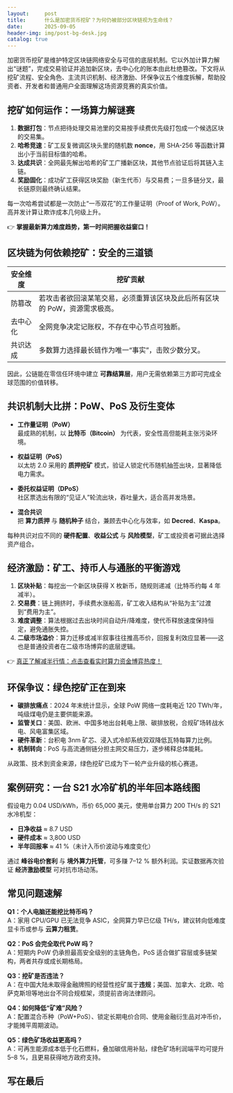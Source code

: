 ```yaml
---
layout:     post
title:      什么是加密货币挖矿？为何仍被部分区块链视为生命线？
date:       2025-09-05
header-img: img/post-bg-desk.jpg
catalog: true
---
```


加密货币挖矿是维护特定区块链网络安全与可信的底层机制。它以外加计算力解出“谜题”，完成交易验证并追加新区块，去中心化的账本由此杜绝篡改。下文将从挖矿流程、安全角色、主流共识机制、经济激励、环保争议五个维度拆解，帮助投资者、开发者和普通用户全面理解这场资源竞赛的真实价值。

## 挖矿如何运作：一场算力解谜赛

1. **数据打包**：节点把待处理交易池里的交易按手续费优先级打包成一个候选区块的交易集。  
2. **哈希竞速**：矿工反复微调区块头里的随机数 **nonce**，用 SHA-256 等函数计算出小于当前目标值的哈希。  
3. **达成共识**：全网最先解出哈希的矿工广播新区块，其他节点验证后将其链入主链。  
4. **奖励固化**：成功矿工获得区块奖励（新生代币）与交易费；一旦多链分叉，最长链原则最终确认结果。

每一次哈希尝试都是一次防止“一币双花”的工作量证明（Proof of Work, PoW）。高并发计算让欺诈成本几何级上升。

👉 **掌握最新算力难度趋势，第一时间把握收益窗口！**

## 区块链为何依赖挖矿：安全的三道锁

| 安全维度 | 挖矿贡献 |
| --- | --- |
| 防篡改 | 若攻击者欲回滚某笔交易，必须重算该区块及此后所有区块的 PoW，资源需求极高。 |
| 去中心化 | 全网竞争决定记账权，不存在中心节点可独断。 |
| 共识达成 | 多数算力选择最长链作为唯一“事实”，击败少数分叉。 |

因此，公链能在零信任环境中建立 **可靠结算层**，用户无需依赖第三方即可完成全球范围的价值转移。

## 共识机制大比拼：PoW、PoS 及衍生变体

- **工作量证明（PoW）**  
  最成熟的机制，以 **比特币（Bitcoin）** 为代表，安全性高但能耗主张污染环境。

- **权益证明（PoS）**  
  以太坊 2.0 采用的 **质押挖矿** 模式，验证人锁定代币随机抽签出块，显著降低电力需求。

- **委托权益证明（DPoS）**  
  社区票选出有限的“见证人”轮流出块，吞吐量大，适合高并发场景。

- **混合共识**  
  把 **算力质押** 与 **随机种子** 结合，兼顾去中心化与效率，如 **Decred**、**Kaspa**。

每种共识对应不同的 **硬件配置**、**收益公式** 与 **风险模型**，矿工或投资者可据此选择资产组合。

## 经济激励：矿工、持币人与通胀的平衡游戏

1. **区块补贴**：每挖出一个新区块获得 X 枚新币，随规则递减（比特币约每 4 年减半）。  
2. **交易费**：链上拥挤时，手续费水涨船高，矿工收入结构从“补贴为主”过渡到“费用为主”。  
3. **难度调整**：算法根据过去出块时间自动升/降难度，使代币释放速度保持恒定，避免通胀失控。  
4. **二级市场溢价**：算力迁移或减半叙事往往推高币价，回报复利效应显著——这也是普通投资者在二级市场博弈的底层逻辑。  

👉 [真正了解减半行情：点击查看实时算力资金博弈热度！](https://okxdog.com/)

## 环保争议：绿色挖矿正在到来

- **碳排放痛点**：2024 年末统计显示，全球 PoW 网络一度耗电近 120 TWh/年，吨级煤电仍是主要供能来源。  
- **监管关口**：美国、欧洲、中国多地出台耗电上限、碳排放税，合规矿场转战水电、风电富集区域。  
- **硬件革新**：台积电 3nm 矿芯、浸入式冷却系统双双降低瓦特每算力比例。  
- **机制转向**：PoS 与高流通侧链分担主网交易压力，逐步稀释总体能耗。  

从政策、技术到资金来源，绿色挖矿已成为下一轮产业升级的核心赛道。

## 案例研究：一台 S21 水冷矿机的半年回本路线图

假设电力 0.04 USD/kWh，币价 65,000 美元，使用单台算力 200 TH/s 的 S21 水冷机型：

- **日净收益** ≈ 8.7 USD  
- **硬件成本** ≈ 3,800 USD  
- **半年回报率** ≈ 41 %（未计入币价波动与难度变化）  

通过 **峰谷电价套利** 与 **境外算力托管**，可多赚 7–12 % 额外利润。实证数据再次验证 **经济激励模型** 可对抗市场动荡。

## 常见问题速解

**Q1：个人电脑还能挖比特币吗？**  
A：家用 CPU/GPU 已无法竞争 ASIC，全网算力早已亿级 TH/s，建议转向低难度显卡币或参与 **云算力租赁**。

**Q2：PoS 会完全取代 PoW 吗？**  
A：短期内 PoW 仍承担最高安全级别的主链角色，PoS 适合做扩容层或多链架构，两者共存或成长期格局。

**Q3：挖矿是否违法？**  
A：在中国大陆未取得金融牌照的经营性挖矿属于**违规**；美国、加拿大、北欧、哈萨克斯坦等地出台不同合规框架，须提前咨询法律顾问。

**Q4：如何降低“矿难”风险？**  
A：配置混合币种（PoW+PoS）、锁定长期电价合同、使用金融衍生品对冲币价，才能摊平周期波动。

**Q5：绿色矿场收益更高吗？**  
A：可再生能源成本低于化石燃料，叠加碳信用补贴，绿色矿场利润端平均可提升 5–8 %，且更易获得地方政府支持。

## 写在最后